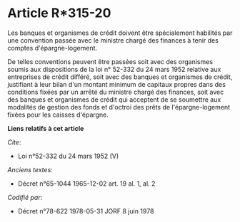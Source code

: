 # Article R*315-20

Les banques et organismes de crédit doivent être spécialement habilités par une convention passée avec le ministre chargé des
finances à tenir des comptes d'épargne-logement.

De telles conventions peuvent être passées soit avec des organismes soumis aux dispositions de la loi n° 52-332 du 24 mars
1952 relative aux entreprises de crédit différé, soit avec des banques et organismes de crédit, justifiant à leur bilan d'un
montant minimum de capitaux propres dans des conditions fixées par un arrêté du ministre chargé des finances, soit avec des
banques et organismes de crédit qui acceptent de se soumettre aux modalités de gestion des fonds et d'octroi des prêts de
l'épargne-logement fixées pour les caisses d'épargne.

**Liens relatifs à cet article**

_Cite_:

  - Loi n°52-332 du 24 mars 1952 (V)

_Anciens textes_:

  - Décret n°65-1044 1965-12-02 art. 19 al. 1, al. 2

_Codifié par_:

  - Décret n°78-622 1978-05-31 JORF 8 juin 1978
